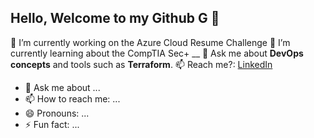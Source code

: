 ## Hello, Welcome to my Github G 👋

<!--
**SaadTAhmad/SaadTAhmad** is a ✨ _special_ ✨ repository because its `README.md` (this file) appears on your GitHub profile.

Here are some ideas to get you started:
-->

🔭 I’m currently working on the Azure Cloud Resume Challenge
🌱 I’m currently learning about the CompTIA Sec+ __
🚀​ Ask me about **DevOps concepts** and tools such as **Terraform**. 
📫 Reach me?: [LinkedIn](https://www.linkedin.com/in/saad-ahmad-9059b531b/)


- 💬 Ask me about ...
- 📫 How to reach me: ...
- 😄 Pronouns: ...
- ⚡ Fun fact: ...
